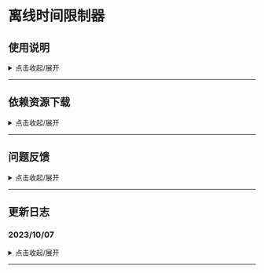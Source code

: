 # 离线时间限制器

## 使用说明
<details>
<summary>点击收起/展开</summary>
<br>
<p> 1. 导入package后给场景任意物体绑定TimeLimiter组件，如图所示</p>
<p>


 ![](MarkdownImages/01.jpg) </p>
<p> 2. 右键组件右上角，点击初始化，如图所示</p>
<p>

 ![](MarkdownImages/02.jpg) </p>
<p> 3. 此时Console面板会提示：“过期时间填写无效，请手动修改成正确的值，然后再执行初始化”，之后，可根据TimeLimiterData中的InitializeTime的时间格式，填写OutdateTime（过期时间）如图所示</p>
<p>

 ![](MarkdownImages/03.jpg) </p>
<p> 4. 完成填写后，再次点击初始化，此时若出现下图提示，且remainTime（剩余时间）被自动填充，则说明成功</p>
<p>

 ![](MarkdownImages/04.jpg) </p>
<p> 5. CheckRate（检查过期频率）的单位是秒，用于决定每隔多少秒执行一次检查过期的判定（Start时会检查一次），如无必要，不需要修改</p>
<p> 
     后续剩余时间的更新方法：由于Streaming Assets中的时间缓存文件的优先级是最高的，
     所以只要重新在Unity中修改好新的时间，并初始化一次，再把Streaming Assets的文件提供给客户替换，即可达到更新时间设置的效果
</p>
<p> 注1： 过期事件的绑定、密钥的设定，在上图中Inspector面板上说明的很清楚了，这里不再赘述</p>
<p> 注2： PlayerPrefs（PC端为注册表）内容的查看，如下图所示：</p>
<p>  
     其中的 RegisterKey 就是时间缓存数据，可自行检验删除注册表，测试功能是否正常等
</p>
<p>

 ![](MarkdownImages/06.jpg) </p>
<p>

 ![](MarkdownImages/07.jpg) </p>


</details>

-----

## 依赖资源下载
<details>
<summary>点击收起/展开</summary>
<br>
<p> 1. 点击仓库上方的版本发布，可下载所有关联资源及TimeLimiter组件UnityPackage，如下图所示 </p>
<p>

 ![](MarkdownImages/08.jpg) </p>
<p> 1. [Newtonsoft.Json.dll](https://github.com/SaladLab/Json.Net.Unity3D)：用于Json解析，根据现有环境选择性下载 </p>
<p> 1. [Obfuscator Pro（代码混淆插件）](https://assetstore.unity.com/packages/tools/utilities/obfuscator-pro-89589)：理论上Unity代码、场景信息都是可以被解包反编译查看的 </p>
</details>

-----

## 问题反馈
<details>
<summary>点击收起/展开</summary>
<br>
<p> 使用时如果发现问题或漏洞，点击仓库页面中的工单管理，创建工单提交</p>
<p>

 ![](MarkdownImages/05.jpg) </p>
</details>
 
-----

## 更新日志
### 2023/10/07
<details>
<summary>点击收起/展开</summary>
<br>
<p> 1. 分离主工具打包，仓库初始化</p>
<p> 2. 更正部分注释内容</p>
<p> 3. Markdown内容编写</p>
<p> 4. 调整一处代码判定，解决C#6.0以前版本无法兼容的问题</p>
<p> 5. 修正多种未考虑周全的情况下，时间缓存未正常保存的问题</p>
</details>

-----